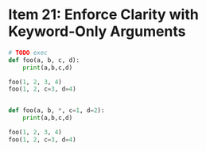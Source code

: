# Item 21: Enforce Clarity with Keyword-Only Arguments

```py
# TODO exec
def foo(a, b, c, d):
    print(a,b,c,d)

foo(1, 2, 3, 4)
foo(1, 2, c=3, d=4)


def foo(a, b, *, c=1, d=2):
    print(a,b,c,d)

foo(1, 2, 3, 4)
foo(1, 2, c=3, d=4)
```